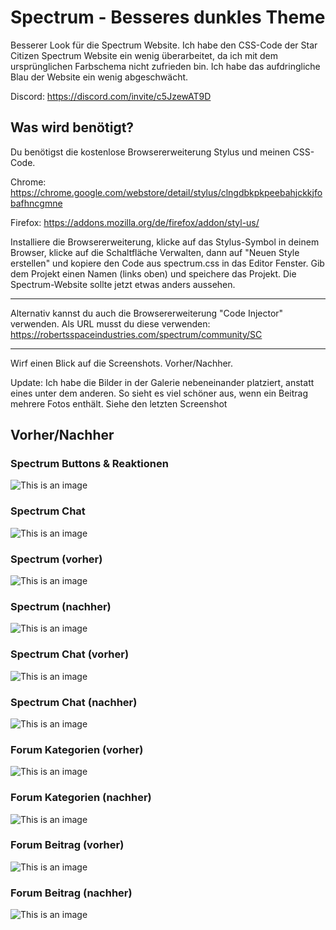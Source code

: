 # Spectrum - Besseres dunkles Theme
Besserer Look für die Spectrum Website. Ich habe den CSS-Code der Star Citizen Spectrum Website ein wenig überarbeitet, da ich mit dem ursprünglichen Farbschema nicht zufrieden bin. Ich habe das aufdringliche Blau der Website ein wenig abgeschwächt.

Discord: https://discord.com/invite/c5JzewAT9D


## Was wird benötigt?

Du benötigst die kostenlose Browsererweiterung Stylus und meinen CSS-Code.

Chrome: https://chrome.google.com/webstore/detail/stylus/clngdbkpkpeebahjckkjfobafhncgmne

Firefox: https://addons.mozilla.org/de/firefox/addon/styl-us/

Installiere die Browsererweiterung, klicke auf das Stylus-Symbol in deinem Browser, klicke auf die Schaltfläche Verwalten, dann auf "Neuen Style erstellen" und kopiere den Code aus spectrum.css in das Editor Fenster. Gib dem Projekt einen Namen (links oben) und speichere das Projekt. Die Spectrum-Website sollte jetzt etwas anders aussehen.

---
Alternativ kannst du auch die Browsererweiterung "Code Injector" verwenden. Als URL musst du diese verwenden: https://robertsspaceindustries.com/spectrum/community/SC

---
Wirf einen Blick auf die Screenshots. Vorher/Nachher.

Update: Ich habe die Bilder in der Galerie nebeneinander platziert, anstatt eines unter dem anderen. So sieht es viel schöner aus, wenn ein Beitrag mehrere Fotos enthält. Siehe den letzten Screenshot

## Vorher/Nachher

### Spectrum Buttons & Reaktionen
![This is an image](https://i.imgur.com/4JKLtch.png)

### Spectrum Chat
![This is an image](https://i.imgur.com/0a2OJAx.png)

### Spectrum (vorher)
![This is an image](https://i.imgur.com/BKB460I.png)

### Spectrum (nachher)
![This is an image](https://i.imgur.com/Ay3Jn0K.png)

### Spectrum Chat (vorher)
![This is an image](https://i.imgur.com/X8Gn5ua.png)

### Spectrum Chat (nachher)
![This is an image](https://i.imgur.com/VQeGlZJ.png)

### Forum Kategorien (vorher)
![This is an image](https://i.imgur.com/OUl7IPx.png)

### Forum Kategorien (nachher)
![This is an image](https://i.imgur.com/p7mAZmI.png)

### Forum Beitrag (vorher)
![This is an image](https://i.imgur.com/dXrzO3Q.png)

### Forum Beitrag (nachher)
![This is an image](https://i.imgur.com/ygDeJMP.png)
